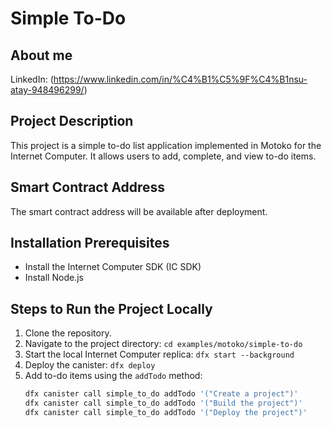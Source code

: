 # Simple To-Do

## About me
LinkedIn: (https://www.linkedin.com/in/%C4%B1%C5%9F%C4%B1nsu-atay-948496299/)

## Project Description
This project is a simple to-do list application implemented in Motoko for the Internet Computer. It allows users to add, complete, and view to-do items.

## Smart Contract Address
The smart contract address will be available after deployment.

## Installation Prerequisites
- Install the Internet Computer SDK (IC SDK)
- Install Node.js

## Steps to Run the Project Locally
1. Clone the repository.
2. Navigate to the project directory: `cd examples/motoko/simple-to-do`
3. Start the local Internet Computer replica: `dfx start --background`
4. Deploy the canister: `dfx deploy`
5. Add to-do items using the `addTodo` method:
   ```sh
   dfx canister call simple_to_do addTodo '("Create a project")'
   dfx canister call simple_to_do addTodo '("Build the project")'
   dfx canister call simple_to_do addTodo '("Deploy the project")'
